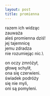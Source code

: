 ```yaml
---
layout: post
title: promienna
---
```


razem ich widząc\
zauważa\
aleś promienna dziś!\
jej tajemnicę\
jemu zdradza\
nie rozumiejąc nic.\

on oczy zmróżył,\
głowę schylił,\
ona się czerwieni.\
świadek podróży\
się nie myli,\
oni są pomyleni.
